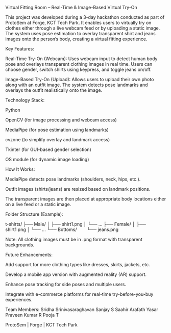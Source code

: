 Virtual Fitting Room – Real-Time & Image-Based Virtual Try-On

This project was developed during a 3-day hackathon conducted as part of ProtoSem at Forge, KCT Tech Park. It enables users to virtually try on clothes either through a live webcam feed or by uploading a static image. The system uses pose estimation to overlay transparent shirt and jeans images onto the person’s body, creating a virtual fitting experience.

Key Features:

Real-Time Try-On (Webcam):
Uses webcam input to detect human body pose and overlays transparent clothing images in real time. Users can choose gender, switch shirts using keypress, and toggle jeans on/off.

Image-Based Try-On (Upload):
Allows users to upload their own photo along with an outfit image. The system detects pose landmarks and overlays the outfit realistically onto the image.

Technology Stack:

Python

OpenCV (for image processing and webcam access)

MediaPipe (for pose estimation using landmarks)

cvzone (to simplify overlay and landmark access)

Tkinter (for GUI-based gender selection)

OS module (for dynamic image loading)

How It Works:

MediaPipe detects pose landmarks (shoulders, neck, hips, etc.).

Outfit images (shirts/jeans) are resized based on landmark positions.

The transparent images are then placed at appropriate body locations either on a live feed or a static image.

Folder Structure (Example):

t-shirts/
├── Male/
│ ├── shirt1.png
│ └── ...
├── Female/
│ ├── shirt1.png
│ └── ...
└── Bottoms/
  └── jeans.png

Note: All clothing images must be in .png format with transparent backgrounds.

Future Enhancements:

Add support for more clothing types like dresses, skirts, jackets, etc.

Develop a mobile app version with augmented reality (AR) support.

Enhance pose tracking for side poses and multiple users.

Integrate with e-commerce platforms for real-time try-before-you-buy experiences.

Team Members:
Sridha Srinivasaraghavan 
Sanjay S
Saahir Arafath Yasar
Praveen Kumar R
Pooja T

ProtoSem | Forge | KCT Tech Park

